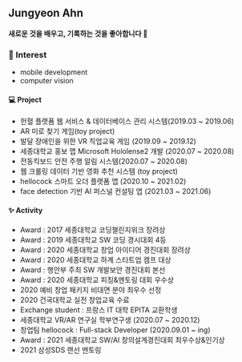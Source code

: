 ## Jungyeon Ahn

**새로운 것을 배우고, 기록하는 것을 좋아합니다 🧡**


### 🤍  Interest
- mobile development
- computer vision


#### 💻 Project
- 헌혈 플랫폼 웹 서비스 & 데이터베이스 관리 시스템(2019.03 ~ 2019.06)
- AR 미로 찾기 게임(toy project)
- 발달 장애인을 위한 VR 직업교육 게임 (2019.09 ~ 2019.12)
- 세종대학교 홍보 맵 Microsoft Hololense2 개발 (2020.07 ~ 2020.08)
- 전동킥보드 안전 주행 알림 시스템(2020.07 ~ 2020.08)
- 웹 크롤링 데이터 기반 영화 추천 시스템 (toy project)
- hellocock 스마트 오더 플랫폼 앱 (2020.10 ~ 2021.02)
- face detection 기반 AI 퍼스널 컨설팅 앱 (2021.03 ~ 2021.06)


#### ✨ Activity
- Award : 2017 세종대학교 코딩챌린지위크 장려상
- Award : 2019 세종대학교 SW 코딩 경시대회 4등
- Award : 2020 세종대학교 창업 아이디어 경진대회 장려상
- Award : 2020 세종대학교 하계 스타트업 캠프 대상
- Award : 행안부 주최 SW 개발보안 경진대회 본선
- Award : 2020 세종대학교 피칭&멘토링 대회 우수상
- 2020 예비 창업 패키지 비대면 분야 최우수 선정 
- 2020 건국대학교 실전 창업교육 수료 
- Exchange student : 프랑스 IT 대학 EPITA 교환학생
- 세종대학교 VR/AR 연구실 학부연구생 (2020.07 ~ 2020.12)
- 창업팀 hellocock : Full-stack Developer (2020.09.01 ~ ing)
- Award : 2021 세종대학교 SW/AI 창의설계경진대회 최우수상&인기상
- 2021 삼성SDS 랜선 멘토링





